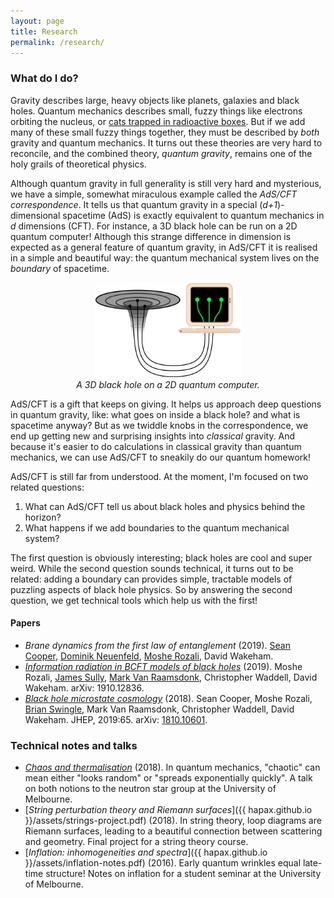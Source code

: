 ```yaml
---
layout: page
title: Research
permalink: /research/
---
```


### What do I do?

Gravity describes large, heavy objects like planets, galaxies and black holes.
Quantum mechanics describes small, fuzzy things like electrons
orbiting the nucleus, or [cats trapped in radioactive boxes](https://en.wikipedia.org/wiki/Schr%C3%B6dinger%27s_cat).
But if we add many of these small fuzzy things together, they must be
described by *both* gravity and quantum mechanics.
It turns out these theories are very hard to reconcile, and the
combined theory, *quantum gravity*, remains one of the holy grails of
theoretical physics.

Although quantum gravity in full generality is still very hard and mysterious,
we have a simple, somewhat miraculous example called the *AdS/CFT
correspondence*.
It tells us that quantum gravity in a special (*d+1*)-dimensional
spacetime (AdS) is exactly equivalent to quantum mechanics in *d* dimensions (CFT).
For instance, a 3D black hole can be run on a 2D quantum computer!
Although this strange difference in dimension is expected as a general feature of quantum gravity,
in AdS/CFT it is realised in a simple and beautiful way: the quantum
mechanical system lives on the *boundary* of spacetime.

<figure>
    <div style="text-align:center"><img src ="/images/er=epr.png"
    width="55%" />
		    <figcaption><i>A 3D black hole on a 2D quantum
    computer.</i></figcaption>
	</div>
	</figure>

AdS/CFT is a gift that keeps on giving.
It helps us approach deep questions in quantum gravity, like: what
goes on inside a black hole? and what is spacetime anyway?
But as we twiddle knobs in the correspondence, we end up getting new
and surprising insights into *classical* gravity.
And because it's easier to do calculations in classical
gravity than quantum mechanics, we can use AdS/CFT to sneakily do our
quantum homework!

AdS/CFT is still far from understood.
At the moment, I'm focused on two related questions:
1. What can AdS/CFT tell us about black holes and physics behind the
   horizon?
2. What happens if we add boundaries to the quantum mechanical system?

The first question is obviously interesting; black holes are cool and
super weird.
While the second question sounds technical, it turns out to be
related: adding a boundary can provides simple, tractable models of
puzzling aspects of black hole physics.
So by answering the second question, we get technical tools which help
us with the first!

#### Papers

- *Brane dynamics from the first law of entanglement*
  (2019). [Sean Cooper](https://seancooper.info/),
  [Dominik Neuenfeld](http://inspirehep.net/search?ln=en&ln=en&p=Dominik+Neuenfeld&of=hb&action_search=Search&sf=&so=d&rm=&rg=25&sc=0),
  [Moshe Rozali](https://www.phas.ubc.ca/~rozali/), David Wakeham.
- [*Information radiation in BCFT models of black holes*](https://arxiv.org/abs/1910.12836)
  (2019). Moshe Rozali,
  [James Sully](http://inspirehep.net/search?p=author%3AJ.Sully.1%20AND%20collection%3Aciteable),
  [Mark Van Raamsdonk](https://www.phas.ubc.ca/~mav/vanraamsdonk.html),
  Christopher Waddell, David Wakeham. arXiv: 1910.12836.
- [*Black hole microstate cosmology*](https://link.springer.com/article/10.1007/JHEP07(2019)065)
  (2018). Sean Cooper,
  Moshe Rozali,
  [Brian Swingle](https://sites.google.com/site/physicsmonkey/),
 Mark Van Raamsdonk,
  Christopher Waddell, David Wakeham. JHEP, 2019:65. arXiv: [1810.10601](https://arxiv.org/abs/1810.10601).

### Technical notes and talks
- [*Chaos and thermalisation*](assets/chaos.pdf) (2018). In quantum
  mechanics, "chaotic" can mean either "looks random" or "spreads exponentially
  quickly". A talk on both notions to the neutron star
  group at the University of Melbourne.
- [*String perturbation theory and Riemann surfaces*]({{
hapax.github.io }}/assets/strings-project.pdf) (2018). In string
theory, loop diagrams are Riemann surfaces, leading to a beautiful
connection between scattering and geometry. Final project for a string
theory course.
- [*Inflation: inhomogeneities and spectra*]({{ hapax.github.io
  }}/assets/inflation-notes.pdf) (2016). Early quantum wrinkles equal
  late-time structure! Notes on inflation for a student seminar at the University of Melbourne.
